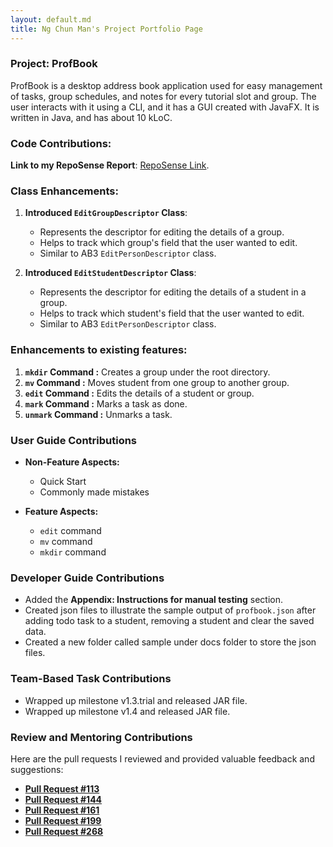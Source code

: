 ```yaml
---
layout: default.md
title: Ng Chun Man's Project Portfolio Page
---
```


### Project: ProfBook

ProfBook is a desktop address book application used for easy management of tasks, group schedules, and notes for every tutorial slot and group. The user interacts with it using a CLI, and it has a GUI created with JavaFX. It is written in Java, and has about 10 kLoC.

### Code Contributions:

**Link to my RepoSense Report**: [RepoSense Link](https://nus-cs2103-ay2324s1.github.io/tp-dashboard/?search=NgChunMan&breakdown=false&sort=groupTitle%20dsc&sortWithin=title&since=2023-09-22&timeframe=commit&mergegroup=&groupSelect=groupByRepos).

### Class Enhancements:

1. **Introduced `EditGroupDescriptor` Class**:
   - Represents the descriptor for editing the details of a group.
   - Helps to track which group's field that the user wanted to edit.
   - Similar to AB3 `EditPersonDescriptor` class.


2. **Introduced `EditStudentDescriptor` Class**:
   - Represents the descriptor for editing the details of a student in a group.
   - Helps to track which student's field that the user wanted to edit.
   - Similar to AB3 `EditPersonDescriptor` class.

### Enhancements to existing features:

1. **`mkdir` Command :** Creates a group under the root directory.
2. **`mv` Command :** Moves student from one group to another group.
3. **`edit` Command :** Edits the details of a student or group.
4. **`mark` Command :** Marks a task as done.
5. **`unmark` Command :** Unmarks a task.

### User Guide Contributions

* **Non-Feature Aspects:**
   * Quick Start
   * Commonly made mistakes


* **Feature Aspects:**
   * `edit` command
   * `mv` command
   * `mkdir` command

### Developer Guide Contributions

* Added the **Appendix: Instructions for manual testing** section.
* Created json files to illustrate the sample output of `profbook.json` after adding todo task to a student, removing a student and clear the saved data.
* Created a new folder called sample under docs folder to store the json files.

### Team-Based Task Contributions

- Wrapped up milestone v1.3.trial and released JAR file.
- Wrapped up milestone v1.4 and released JAR file.

### Review and Mentoring Contributions

Here are the pull requests I reviewed and provided valuable feedback and suggestions:
- **[Pull Request #113](https://github.com/AY2324S1-CS2103T-W15-2/tp/pull/113)**
- **[Pull Request #144](https://github.com/AY2324S1-CS2103T-W15-2/tp/pull/144)**
- **[Pull Request #161](https://github.com/AY2324S1-CS2103T-W15-2/tp/pull/161)**
- **[Pull Request #199](https://github.com/AY2324S1-CS2103T-W15-2/tp/pull/199)**
- **[Pull Request #268](https://github.com/AY2324S1-CS2103T-W15-2/tp/pull/268)**

